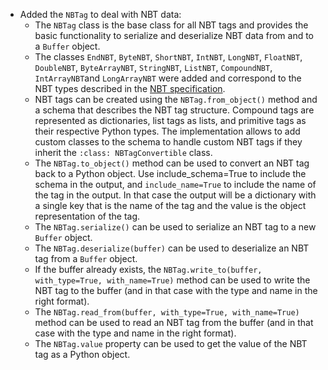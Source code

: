 - Added the `NBTag` to deal with NBT data:
  - The `NBTag` class is the base class for all NBT tags and provides the basic functionality to serialize and deserialize NBT data from and to a `Buffer` object.
  - The classes `EndNBT`, `ByteNBT`, `ShortNBT`, `IntNBT`, `LongNBT`, `FloatNBT`, `DoubleNBT`, `ByteArrayNBT`, `StringNBT`, `ListNBT`, `CompoundNBT`, `IntArrayNBT`and `LongArrayNBT` were added and correspond to the NBT types described in the [NBT specification](https://wiki.vg/NBT#Specification).
  - NBT tags can be created using the `NBTag.from_object()` method and a schema that describes the NBT tag structure.
    Compound tags are represented as dictionaries, list tags as lists, and primitive tags as their respective Python types.
    The implementation allows to add custom classes to the schema to handle custom NBT tags if they inherit the `:class: NBTagConvertible` class.
  - The `NBTag.to_object()` method can be used to convert an NBT tag back to a Python object. Use include_schema=True to include the schema in the output, and `include_name=True` to include the name of the tag in the output. In that case the output will be a dictionary with a single key that is the name of the tag and the value is the object representation of the tag.
  - The `NBTag.serialize()` can be used to serialize an NBT tag to a new `Buffer` object.
  - The `NBTag.deserialize(buffer)` can be used to deserialize an NBT tag from a `Buffer` object.
  - If the buffer already exists, the `NBTag.write_to(buffer, with_type=True, with_name=True)` method can be used to write the NBT tag to the buffer (and in that case with the type and name in the right format).
  - The `NBTag.read_from(buffer, with_type=True, with_name=True)` method can be used to read an NBT tag from the buffer (and in that case with the type and name in the right format).
  - The `NBTag.value` property can be used to get the value of the NBT tag as a Python object.
